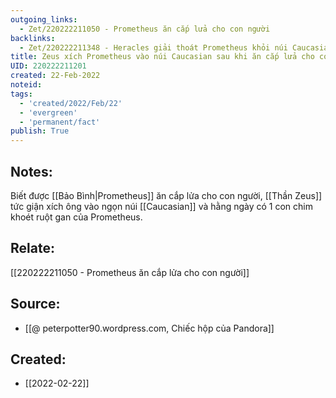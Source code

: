 ```yaml
---
outgoing_links:
  - Zet/220222211050 - Prometheus ăn cắp lửa cho con người
backlinks:
  - Zet/220222211348 - Heracles giải thoát Prometheus khỏi núi Caucasian
title: Zeus xích Prometheus vào núi Caucasian sau khi ăn cắp lửa cho con người
UID: 220222211201
created: 22-Feb-2022
noteid:
tags:
  - 'created/2022/Feb/22'
  - 'evergreen'
  - 'permanent/fact'
publish: True
---
```

## Notes:
Biết được [[Bảo Bình|Prometheus]] ăn cắp lửa cho con người, [[Thần Zeus]] tức giận xích ông vào ngọn núi [[Caucasian]] và hằng ngày có 1 con chim khoét ruột gan của Prometheus.

## Relate:
[[220222211050 - Prometheus ăn cắp lửa cho con người]]

## Source:
- [[@ peterpotter90.wordpress.com, Chiếc hộp của Pandora]]





## Created:
- [[2022-02-22]]

